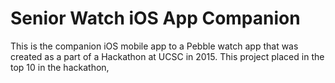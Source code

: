 
# Senior Watch iOS App Companion

This is the companion iOS mobile app to a Pebble watch app that was created as a part of a Hackathon at UCSC in 2015.
This project placed in the top 10 in the hackathon,


